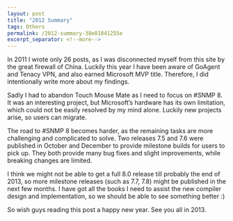 ```yaml
---
layout: post
title: "2012 Summary"
tags: Others
permalink: /2012-summary-38e01841255e
excerpt_separator: <!--more-->
---
```

In 2011 I wrote only 26 posts, as I was disconnected myself from this site by the great firewall of China. Luckily this year I have been aware of GoAgent and Tenacy VPN, and also earned Microsoft MVP title. Therefore, I did intentionally write more about my findings.
<!--more-->

Sadly I had to abandon Touch Mouse Mate as I need to focus on #SNMP 8. It was an interesting project, but Microsoft’s hardware has its own limitation, which could not be easily resolved by my mind alone. Luckily new projects arise, so users can migrate.

The road to #SNMP 8 becomes harder, as the remaining tasks are more challenging and complicated to solve. Two releases 7.5 and 7.6 were published in October and December to provide milestone builds for users to pick up. They both provide many bug fixes and slight improvements, while breaking changes are limited.

I think we might not be able to get a full 8.0 release till probably the end of 2013, so more milestone releases (such as 7.7, 7.8) might be published in the next few months. I have got all the books I need to assist the new compiler design and implementation, so we should be able to see something better :)

So wish guys reading this post a happy new year. See you all in 2013.
